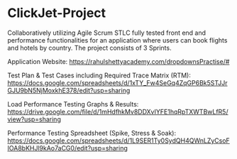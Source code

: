 # ClickJet-Project
Collaboratively utilizing Agile Scrum STLC fully tested front end and performance functionalities for an application where users can book flights and hotels by country.
The project consists of 3 Sprints.


Application Website: https://rahulshettyacademy.com/dropdownsPractise/#


Test Plan & Test Cases including Required Trace Matrix (RTM): https://docs.google.com/spreadsheets/d/1xTY_Fw4SeGq4ZqGP6Bk5STJJrGJU9bN5NjMoxkhE378/edit?usp=sharing


Load Performance Testing Graphs & Results: https://drive.google.com/file/d/1mHdfhkMv8DDXvIYFE1hqRpTXWTBwLfR5/view?usp=sharing


Performance Testing Spreadsheet (Spike, Stress & Soak): https://docs.google.com/spreadsheets/d/1L9SER1Ty0SydQH4QWnLZyCsoFIOA8bKHJl9kAo7aCG0/edit?usp=sharing
